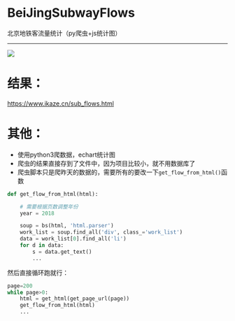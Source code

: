 # BeiJingSubwayFlows
北京地铁客流量统计（py爬虫+js统计图） 

---
<img src="https://github.com/gojuukaze/BeiJingSubwayFlows/blob/master//tu.png?raw=true">

# 结果：
https://www.ikaze.cn/sub_flows.html  

# 其他：
* 使用python3爬数据，echart统计图  
* 爬虫的结果直接存到了文件中，因为项目比较小，就不用数据库了  
* 爬虫脚本只是爬昨天的数据的，需要所有的要改一下`get_flow_from_html()`函数
```python
def get_flow_from_html(html):

    # 需要根据页数调整年份
    year = 2018

    soup = bs(html, 'html.parser')
    work_list = soup.find_all('div', class_='work_list')
    data = work_list[0].find_all('li')
    for d in data:
        s = data.get_text()
        ...
```

然后直接循环跑就行：
```python
page=200
while page>0:
    html = get_html(get_page_url(page))
    get_flow_from_html(html)
    ...
```

